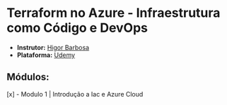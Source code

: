 # Terraform no Azure - Infraestrutura como Código e DevOps

- **Instrutor:** [Higor Barbosa](https://www.linkedin.com/in/higor-barbosa/)
- **Plataforma:** [Udemy](https://www.udemy.com/course/terraformazure/)

## Módulos:

[x] - Modulo 1 | Introdução a Iac e Azure Cloud
